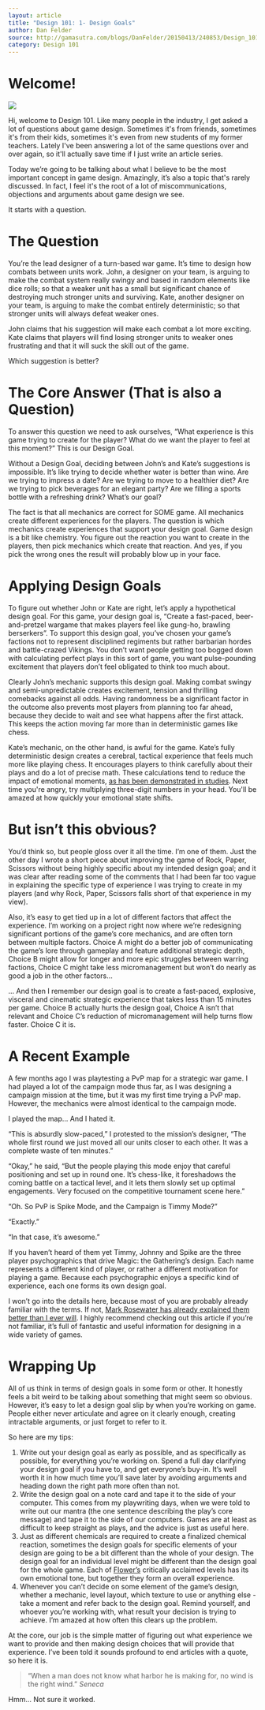 ```yaml
---
layout: article
title: "Design 101: 1- Design Goals"
author: Dan Felder
source: http://gamasutra.com/blogs/DanFelder/20150413/240853/Design_101_Design_Goals.php
category: Design 101
---
```


# Welcome!

![ ][Classroom]

Hi, welcome to Design 101. Like many people in the industry, I get asked a lot of questions about game design. Sometimes it's from friends, sometimes it's from their kids, sometimes it's even from new students of my former teachers. Lately I've been answering a lot of the same questions over and over again, so it'll actually save time if I just write an article series.

Today we’re going to be talking about what I believe to be the most important concept in game design. Amazingly, it’s also a topic that's rarely discussed. In fact, I feel it's the root of a lot of miscommunications, objections and arguments about game design we see.

It starts with a question.

# The Question
You’re the lead designer of a turn-based war game. It’s time to design how combats between units work.  John, a designer on your team, is arguing to make the combat system really swingy and based in random elements like dice rolls; so that a weaker unit has a small but significant chance of destroying much stronger units and surviving. Kate, another designer on your team, is arguing to make the combat entirely deterministic; so that stronger units will always defeat weaker ones.

John claims that his suggestion will make each combat a lot more exciting. Kate claims that players will find losing stronger units to weaker ones frustrating and that it will suck the skill out of the game.

Which suggestion is better?

# The Core Answer (That is also a Question)
To answer this question we need to ask ourselves, “What experience is this game trying to create for the player? What do we want the player to feel at this moment?” This is our Design Goal.

Without a Design Goal, deciding between John’s and Kate’s suggestions is impossible. It’s like trying to decide whether water is better than wine. Are we trying to impress a date? Are we trying to move to a healthier diet? Are we trying to pick beverages for an elegant party? Are we filling a sports bottle with a refreshing drink? What’s our goal?

The fact is that all mechanics are correct for SOME game. All mechanics create different experiences for the players. The question is which mechanics create experiences that support your design goal. Game design is a bit like chemistry. You figure out the reaction you want to create in the players, then pick mechanics which create that reaction. And yes, if you pick the wrong ones the result will  probably blow up in your face.

# Applying Design Goals
To figure out whether John or Kate are right, let’s apply a hypothetical design goal. For this game, your design goal is, “Create a fast-paced, beer-and-pretzel wargame that makes players feel like gung-ho, brawling berserkers”. To support this design goal, you’ve chosen your game’s factions not to represent disciplined regiments but rather barbarian hordes and battle-crazed Vikings. You don’t want people getting too bogged down with calculating perfect plays in this sort of game, you want pulse-pounding excitement that players don’t feel obligated to think too much about.

Clearly John’s mechanic supports this design goal. Making combat swingy and semi-unpredictable creates excitement, tension and thrilling comebacks against all odds. Having randomness be a significant factor in the outcome also prevents most players from planning too far ahead, because they decide to wait and see what happens after the first attack. This keeps the action moving far more than in deterministic games like chess.

Kate’s mechanic, on the other hand, is awful for the game. Kate’s fully deterministic design creates a cerebral, tactical experience that feels much more like playing chess. It encourages players to think carefully about their plays and do a lot of precise math. These calculations tend to reduce the impact of emotional moments, [as has been demonstrated in studies](http://www.nationalpost.com/story.html?id=8cf455d9-8634-4cb1-972f-03dd9621350b). Next time you're angry, try multiplying three-digit numbers in your head. You'll be amazed at how quickly your emotional state shifts.

# But isn’t this obvious?
You’d think so, but people gloss over it all the time. I’m one of them. Just the other day I wrote a short piece about improving the game of Rock, Paper, Scissors without being highly specific about my intended design goal; and it was clear after reading some of the comments that I had been far too vague in explaining the specific type of experience I was trying to create in my players (and why Rock, Paper, Scissors falls short of that experience in my view).

Also, it’s easy to get tied up in a lot of different factors that affect the experience. I’m working on a project right now where we’re redesigning significant portions of the game’s core mechanics, and are often torn between multiple factors. Choice A might do a better job of communicating the game’s lore through gameplay and feature additional strategic depth, Choice B might allow for longer and more epic struggles between warring factions, Choice C might take less micromanagement but won’t do nearly as good a job in the other factors…

… And then I remember our design goal is to create a fast-paced, explosive, visceral and cinematic strategic experience that takes less than 15 minutes per game. Choice B actually hurts the design goal, Choice A isn’t that relevant and Choice C’s reduction of micromanagement will help turns flow faster. Choice C it is.

# A Recent Example
A few months ago I was playtesting a PvP map for a strategic war game. I had played a lot of the campaign mode thus far, as I was designing a campaign mission at the time, but it was my first time trying a PvP map. However, the mechanics were almost identical to the campaign mode.

I played the map… And I hated it.

“This is absurdly slow-paced,” I protested to the mission’s designer, “The whole first round we just moved all our units closer to each other. It was a complete waste of ten minutes.”

“Okay,” he said, “But the people playing this mode enjoy that careful positioning and set up in round one. It’s chess-like, it foreshadows the coming battle on a tactical level, and it lets them slowly set up optimal engagements. Very focused on the competitive tournament scene here.”

“Oh. So PvP is Spike Mode, and the Campaign is Timmy Mode?”

“Exactly.”

“In that case, it’s awesome.”

If you haven’t heard of them yet Timmy, Johnny and Spike are the three player psychographics that drive Magic: the Gathering’s design. Each name represents a different kind of player, or rather a different motivation for playing a game. Because each psychographic enjoys a specific kind of experience, each one forms its own design goal.

I won’t go into the details here, because most of you are probably already familiar with the terms. If not, [Mark Rosewater has already explained them better than I ever will](http://archive.wizards.com/Magic/magazine/article.aspx?x=mtgcom/daily/mr220b). I highly recommend checking out this article if you’re not familiar, it’s full of fantastic and useful information for designing in a wide variety of games.

# Wrapping Up
All of us think in terms of design goals in some form or other. It honestly feels a bit weird to be talking about something that might seem so obvious. However, it’s easy to let a design goal slip by when you’re working on game. People either never articulate and agree on it clearly enough, creating intractable  arguments, or just forget to refer to it.

So here are my tips:

1. Write out your design goal as early as possible, and as specifically as possible, for everything you’re working on. Spend a full day clarifying your design goal if you have to, and get everyone’s buy-in. It’s well worth it in how much time you’ll save later by avoiding arguments and heading down the right path more often than not.
2. Write the design goal on a note card and tape it to the side of your computer. This comes from my playwriting days, when we were told to write out our mantra (the one sentence describing the play’s core message) and tape it to the side of our computers. Games are at least as difficult to keep straight as plays, and the advice is just as useful here.
3. Just as different chemicals are required to create a finalized chemical reaction, sometimes the design goals for specific elements of your design are going to be a bit different than the whole of your design. The design goal for an individual level might be different than the design goal for the whole game. Each of [Flower’s](http://thatgamecompany.com/games/flower/) critically acclaimed levels has its own emotional tone, but together they form an overall experience.
4. Whenever you can’t decide on some element of the game’s design, whether a mechanic, level layout, which texture to use or anything else - take a moment and refer back to the design goal. Remind yourself, and whoever you’re working with, what result your decision is trying to achieve. I’m amazed at how often this clears up the problem.

At the core, our job is the simple matter of figuring out what experience we want to provide and then making design choices that will provide that experience. I’ve been told it sounds profound to end articles with a quote, so here it is.

> “When a man does not know what harbor he is making for, no wind is the right wind.”
> <cite>Seneca</cite>

Hmm… Not sure it worked.

[Classroom]: ./classroom.jpg